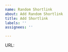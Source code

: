```yaml
---
name: Random Shortlink
about: Add Random Shortlink
title: Add Shortlink
labels: ''
assignees: ''

---
```


URL: